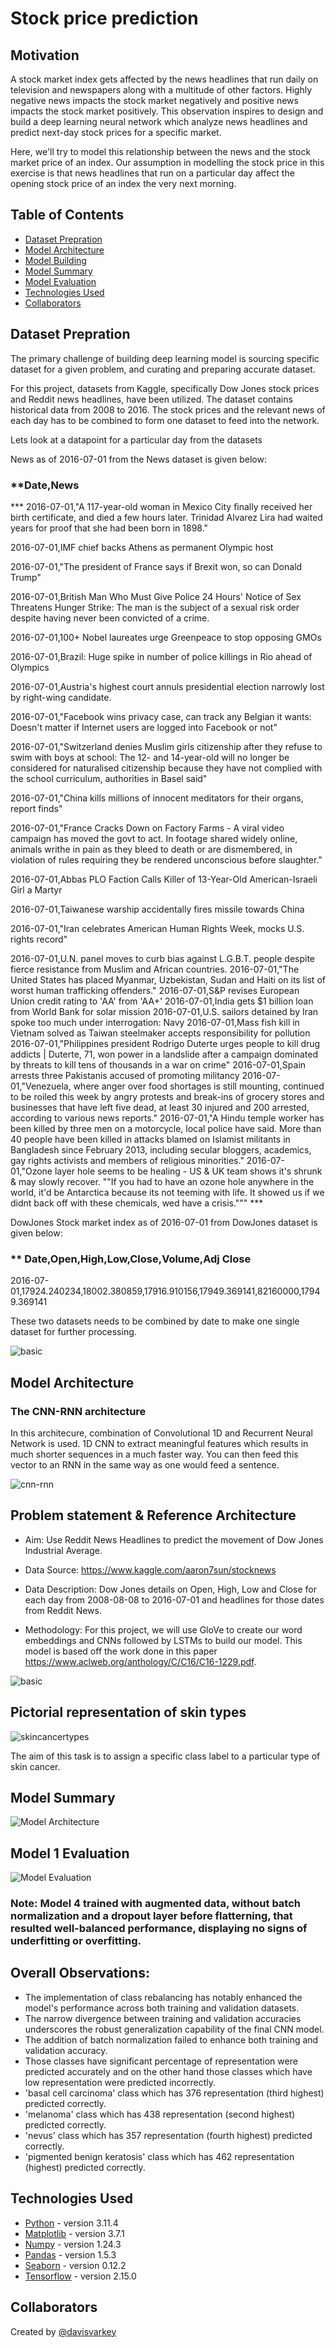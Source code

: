 # Stock price prediction

## Motivation

A stock market index gets affected by the news headlines that run daily on television and newspapers along with a multitude of other factors. Highly negative news impacts the stock market negatively and positive news impacts the stock market positively. This observation inspires to design and build a deep learning neural network which analyze news headlines and predict next-day stock prices for a specific market.
 
Here, we'll try to model this relationship between the news and the stock market price of an index. Our assumption in modelling the stock price in this exercise is that news headlines that run on a particular day affect the opening stock price of an index the very next morning.

## Table of Contents

- [Dataset Prepration](#general-information)
- [Model Architecture](#model-architecture)
- [Model Building](#model-architecture)
- [Model Summary](#model-summary)
- [Model Evaluation](#model-evaluation)
- [Technologies Used](#technologies-used)
- [Collaborators](#collaborators)

<!-- You can include any other section that is pertinent to your problem -->

## Dataset Prepration

The primary challenge of building deep learning model is sourcing specific dataset for a given problem, and curating and preparing accurate dataset.

For this project, datasets from Kaggle, specifically Dow Jones stock prices and Reddit news headlines, have been utilized. The dataset contains historical data from 2008 to 2016.  The stock prices and the relevant news of each day has to be combined to form one dataset to feed into the network.

Lets look at a datapoint for a particular day from the datasets

News as of 2016-07-01 from the News dataset is given below:

### **Date,News

*** 2016-07-01,"A 117-year-old woman in Mexico City finally received her birth certificate, and died a few hours later. Trinidad Alvarez Lira had waited years for proof that she had been born in 1898."

2016-07-01,IMF chief backs Athens as permanent Olympic host

2016-07-01,"The president of France says if Brexit won, so can Donald Trump"

2016-07-01,British Man Who Must Give Police 24 Hours' Notice of Sex Threatens Hunger Strike: The man is the subject of a sexual risk order despite having never been convicted of a crime.

2016-07-01,100+ Nobel laureates urge Greenpeace to stop opposing GMOs

2016-07-01,Brazil: Huge spike in number of police killings in Rio ahead of Olympics

2016-07-01,Austria's highest court annuls presidential election narrowly lost by right-wing candidate.

2016-07-01,"Facebook wins privacy case, can track any Belgian it wants: Doesn't matter if Internet users are logged into Facebook or not"

2016-07-01,"Switzerland denies Muslim girls citizenship after they refuse to swim with boys at school: The 12- and 14-year-old will no longer be considered for naturalised citizenship because they have not complied with the school curriculum, authorities in Basel said"

2016-07-01,"China kills millions of innocent meditators for their organs, report finds"

2016-07-01,"France Cracks Down on Factory Farms - A viral video campaign has moved the govt to act. In footage shared widely online, animals writhe in pain as they bleed to death or are dismembered, in violation of rules requiring they be rendered unconscious before slaughter."

2016-07-01,Abbas PLO Faction Calls Killer of 13-Year-Old American-Israeli Girl a Martyr

2016-07-01,Taiwanese warship accidentally fires missile towards China

2016-07-01,"Iran celebrates American Human Rights Week, mocks U.S. rights record"

2016-07-01,U.N. panel moves to curb bias against L.G.B.T. people despite fierce resistance from Muslim and African countries.
2016-07-01,"The United States has placed Myanmar, Uzbekistan, Sudan and Haiti on its list of worst human trafficking offenders."
2016-07-01,S&amp;P revises European Union credit rating to 'AA' from 'AA+'
2016-07-01,India gets $1 billion loan from World Bank for solar mission
2016-07-01,U.S. sailors detained by Iran spoke too much under interrogation: Navy
2016-07-01,Mass fish kill in Vietnam solved as Taiwan steelmaker accepts responsibility for pollution
2016-07-01,"Philippines president Rodrigo Duterte urges people to kill drug addicts | Duterte, 71, won power in a landslide after a campaign dominated by threats to kill tens of thousands in a war on crime"
2016-07-01,Spain arrests three Pakistanis accused of promoting militancy
2016-07-01,"Venezuela, where anger over food shortages is still mounting, continued to be roiled this week by angry protests and break-ins of grocery stores and businesses that have left five dead, at least 30 injured and 200 arrested, according to various news reports."
2016-07-01,"A Hindu temple worker has been killed by three men on a motorcycle, local police have said. More than 40 people have been killed in attacks blamed on Islamist militants in Bangladesh since February 2013, including secular bloggers, academics, gay rights activists and members of religious minorities."
2016-07-01,"Ozone layer hole seems to be healing - US &amp; UK team shows it's shrunk &amp; may slowly recover. ""If you had to have an ozone hole anywhere in the world, it'd be Antarctica because its not teeming with life. It showed us if we didnt back off with these chemicals, wed have a crisis.""" ***

DowJones Stock market index as of 2016-07-01 from DowJones dataset is given below:

### ** Date,Open,High,Low,Close,Volume,Adj Close

2016-07-01,17924.240234,18002.380859,17916.910156,17949.369141,82160000,17949.369141

These two datasets needs to be combined by date to make one single dataset for further processing.

![basic](resources/textmining.png)

## Model Architecture

### The CNN-RNN architecture

In this architecure, combination of Convolutional 1D and Recurrent Neural Network is used. 1D CNN to extract meaningful features which results in much shorter sequences in a much faster way. You can then feed this vector to an RNN in the same way as one would feed a sentence.

![cnn-rnn](resources/cnn-1d-rnn.jpg)






## Problem statement & Reference Architecture

- Aim: Use Reddit News Headlines to predict the movement of Dow Jones Industrial Average.

- Data Source: https://www.kaggle.com/aaron7sun/stocknews

- Data Description: Dow Jones details on Open, High, Low and Close for each day from 2008-08-08 to 2016-07-01 and headlines for those dates from Reddit News.

- Methodology: For this project, we will use GloVe to create our word embeddings and CNNs followed by LSTMs to build our model. This model is based off the work done in this paper https://www.aclweb.org/anthology/C/C16/C16-1229.pdf.

![basic](resources/basic_intent.png)


## Pictorial representation of skin types

![skincancertypes](./skin_cancer_types.png)

The aim of this task is to assign a specific class label to a particular type of skin cancer.



## Model Summary

![Model Architecture](./mode-1-summary.png)

## Model 1 Evaluation

![Model Evaluation](./model-1-evaluation.png)


### **Note:**  Model 4 trained with augmented data, without batch normalization and a dropout layer before flatterning, that resulted well-balanced performance, displaying no signs of underfitting or overfitting.

## Overall Observations:

- The implementation of class rebalancing has notably enhanced the model's performance across both training and validation datasets.
- The narrow divergence between training and validation accuracies underscores the robust generalization capability of the final CNN model.
- The addition of batch normalization failed to enhance both training and validation accuracy.
- Those classes have significant percentage of representation were predicted accurately and on the other hand those classes which have low representation were predicted incorrectly.
- 'basal cell carcinoma' class which has 376 representation (third highest) predicted correctly.
- 'melanoma' class which has 438 representation (second highest) predicted correctly.
- 'nevus' class which has 357 representation (fourth highest) predicted correctly.
- 'pigmented benign keratosis' class which has 462 representation (highest) predicted correctly.

## Technologies Used

- [Python](https://www.python.org/) - version 3.11.4
- [Matplotlib](https://matplotlib.org/) - version 3.7.1
- [Numpy](https://numpy.org/) - version 1.24.3
- [Pandas](https://pandas.pydata.org/) - version 1.5.3
- [Seaborn](https://seaborn.pydata.org/) - version 0.12.2
- [Tensorflow](https://www.tensorflow.org/) - version 2.15.0

## Collaborators

Created by [@davisvarkey](https://github.com/davisvarkey)
